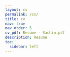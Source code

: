```yaml
---
layout: cv
permalink: /cv/
title: cv
nav: true
nav_order: 5
cv_pdf: Resume - Sachin.pdf
description: Resume
toc:
  sidebar: left
---
```

